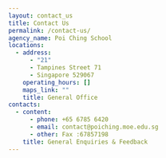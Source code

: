 ```yaml
---
layout: contact_us
title: Contact Us
permalink: /contact-us/
agency_name: Poi Ching School
locations:
  - address:
      - "21"
      - Tampines Street 71
      - Singapore 529067
    operating_hours: []
    maps_link: ""
    title: General Office
contacts:
  - content:
      - phone: +65 6785 6420
      - email: contact@poiching.moe.edu.sg
      - other: Fax :67857198
    title: General Enquiries & Feedback
---
```

